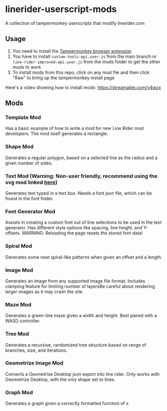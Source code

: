 # linerider-userscript-mods

A collection of tampermonkey userscripts that modify linerider.com

## Usage

1. You need to install the [Tampermonkey browser extension](https://tampermonkey.net/)
2. You have to install `custom-tools-api.user.js` from the main branch or `line-rider-improved-api.user.js` from the mods folder to get the other mods to work
3. To install mods from this repo, click on any mod file and then click "Raw" to bring up the tampermonkey install page

Here's a video showing how to install mods: https://streamable.com/v4wzx

## Mods

### Template Mod

Has a basic example of how to write a mod for new Line Rider mod developers. The mod itself generates a rectangle.

### Shape Mod

Generates a regular polygon, based on a selected line as the radius and a given number of sides.

### Text Mod (Warning: Non-user friendly, recommend using the svg mod linked [here](https://github.com/Conqu3red/linerider-userscript-mods/blob/master/mods/svg-mod.user.js))

Generates text typed in a text box. Needs a font json file, which can be found in the font folder.

### Font Generator Mod

Assists in creating a custom font out of line selections to be used in the text generator. Has different style options like spacing, line height, and Y-offsets. WARNING: Reloading the page resets the stored font data!

### Spiral Mod

Generates some neat spiral-like patterns when given an offset and a length.

### Image Mod

Generates an image from any supported image file format. Includes clamping feature for limiting number of layersBe careful about rendering larger images as it may crash the site.

### Maze Mod

Generates a green-line maze given a width and height. Best paired with a WASD controller.

### Tree Mod

Generates a recursive, randomized tree structure based on range of branches, size, and iterations.

### Geometrize Image Mod

Converts a Geometrize Desktop json export into line rider. Only works with Geometrize Desktop, with the only shape set to lines.

### Graph Mod

Generates a graph given a correctly formatted function of x.
